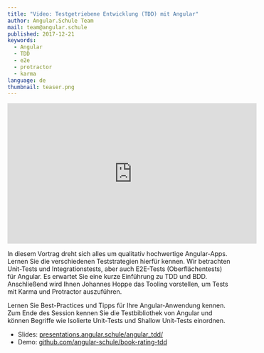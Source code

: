 ```yaml
---
title: "Video: Testgetriebene Entwicklung (TDD) mit Angular"
author: Angular.Schule Team
mail: team@angular.schule
published: 2017-12-21
keywords:
  - Angular
  - TDD
  - e2e
  - protractor
  - karma
language: de
thumbnail: teaser.png
---
```


<div class="video-container"><iframe width="560" height="315" src="https://www.youtube-nocookie.com/embed/KLJ5usDMv08?rel=0" frameborder="0" gesture="media" allow="encrypted-media" allowfullscreen title="YouTube-Video"></iframe></div>

In diesem Vortrag dreht sich alles um qualitativ hochwertige Angular-Apps. Lernen Sie die verschiedenen Teststrategien hierfür kennen. Wir betrachten Unit-Tests und Integrationstests, aber auch E2E-Tests (Oberflächentests) für Angular. Es erwartet Sie eine kurze Einführung zu TDD und BDD. Anschließend wird Ihnen Johannes Hoppe das Tooling vorstellen, um Tests mit Karma und Protractor auszuführen. 

Lernen Sie Best-Practices und Tipps für Ihre Angular-Anwendung kennen. Zum Ende des Session kennen Sie die Testbibliothek von Angular und können Begriffe wie Isolierte Unit-Tests und Shallow Unit-Tests einordnen.

* Slides: [presentations.angular.schule/angular_tdd/](https://presentations.angular.schule/angular_tdd/)
* Demo: [github.com/angular-schule/book-rating-tdd](https://github.com/angular-schule/book-rating-tdd)
